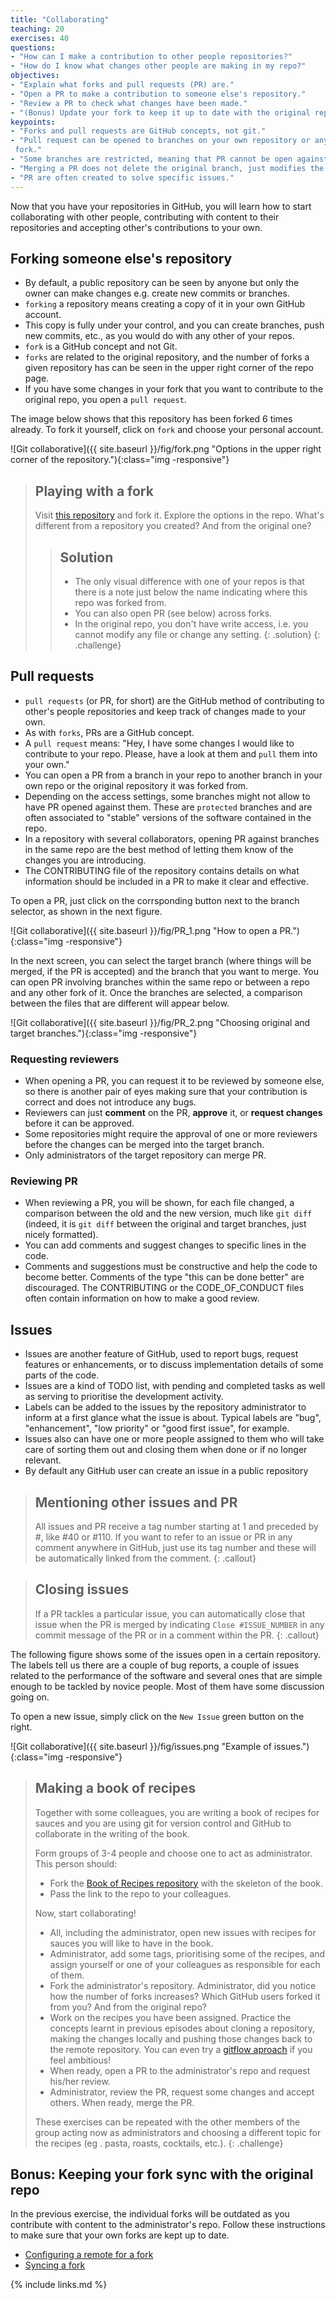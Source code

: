 ```yaml
---
title: "Collaborating"
teaching: 20
exercises: 40
questions:
- "How can I make a contribution to other people repositories?"
- "How do I know what changes other people are making in my repo?"
objectives:
- "Explain what forks and pull requests (PR) are."
- "Open a PR to make a contribution to someone else's repository."
- "Review a PR to check what changes have been made."
- "(Bonus) Update your fork to keep it up to date with the original repository."
keypoints:
- "Forks and pull requests are GitHub concepts, not git."
- "Pull request can be opened to branches on your own repository or any other
 fork."
- "Some branches are restricted, meaning that PR cannot be open against them."
- "Merging a PR does not delete the original branch, just modifies the target one."
- "PR are often created to solve specific issues."
---
```


Now that you have your repositories in GitHub, you will learn how to start
 collaborating with other people, contributing with content to their
  repositories and accepting other's contributions to your own. 

## Forking someone else's repository

- By default, a public repository can be seen by anyone but only the owner can 
 make changes e.g. create new commits or branches.
- `forking` a repository means creating a copy of it in your own GitHub
 account.
- This copy is fully under your control, and you can create branches, push new
 commits, etc., as you would do with any other of your repos.
- `fork` is a GitHub concept and not Git. 
- `forks` are related to the original repository, and the number of forks a
 given repository has can be seen in the upper right corner of the repo page.
- If you have some changes in your fork that you want to contribute to the
 original repo, you open a `pull request`.
 
The image below shows that this repository has been forked 6 times already. To
 fork it yourself, click on `fork` and choose your personal account.  

![Git collaborative]({{ site.baseurl }}/fig/fork.png
 "Options in the upper right corner of the repository."){:class="img
 -responsive"}
 
> ## Playing with a fork
> Visit [this repository](https://github.com/ImperialCollegeLondon/R2T2)
> and fork it. Explore the options in the repo. What's
> different from a repository you created? And from the original one?
> > ## Solution
> > - The only visual difference with one of your repos is that there is a note
> > just below the name indicating where this repo was forked from. 
> > - You can also open PR (see below) across forks.
> > - In the original repo, you don't have write access, i.e. you cannot
> > modify any file or change any setting.
>{: .solution}
{: .challenge}
 
## Pull requests

- `pull requests` (or PR, for short) are the GitHub method of contributing to
 other's people repositories and keep track of changes made to your own.
- As with `forks`, PRs are a GitHub concept. 
- A `pull request` means: "Hey, I have some changes I would like to contribute
 to your repo. Please, have a look at them and `pull` them into your own."
- You can open a PR from a branch in your repo to another branch in your own
 repo or the original repository it was forked from. 
- Depending on the access settings, some branches might not allow to have PR
 opened against them. These are `protected` branches and are often associated
  to "stable" versions of the software contained in the repo.
- In a repository with several collaborators, opening PR against branches in
 the same repo are the best method of letting them know of the changes you
  are introducing.
- The CONTRIBUTING file of the repository contains details on what
 information should be included in a PR to make it clear and effective.

To open a PR, just click on the corrsponding button next to the branch
 selector, as shown in the next figure. 
 
![Git collaborative]({{ site.baseurl }}/fig/PR_1.png
 "How to open a PR."){:class="img
 -responsive"}
 
In the next screen, you can select the target branch (where things will be
merged, if the PR is accepted) and the branch that you want to merge. You
can open PR involving branches within the same repo or between a repo and
any other fork of it. Once the branches are selected, a comparison between
the files that are different will appear below. 
 
 ![Git collaborative]({{ site.baseurl }}/fig/PR_2.png
 "Choosing original and target branches."){:class="img
 -responsive"}
  
### Requesting reviewers

- When opening a PR, you can request it to be reviewed by someone else, so
 there is another pair of eyes making sure that your contribution is correct
  and does not introduce any bugs.
- Reviewers can just **comment** on the PR, **approve** it, or
 **request changes** before it can be approved. 
- Some repositories might require the approval of one or more reviewers
 before the changes can be merged into the target branch.
- Only administrators of the target repository can merge PR.

### Reviewing PR

- When reviewing a PR, you will be shown, for each file changed, a comparison
 between the old and the new  version, much like `git diff` (indeed, it is
  `git diff` between the original and target branches, just nicely formatted).
- You can add comments and suggest changes to specific lines in the code. 
- Comments and suggestions must be constructive and help the code to become
 better. Comments of the type "this can be done better" are discouraged. The
  CONTRIBUTING or the CODE_OF_CONDUCT files often contain information on how
   to make a good review.
   
## Issues

- Issues are another feature of GitHub, used to report bugs, request
 features or enhancements, or to discuss implementation details of some parts
  of the code. 
- Issues are a kind of TODO list, with pending and completed tasks as well as
 serving to prioritise the development activity. 
- Labels can be added to the issues by the repository administrator to inform
 at a first glance what the issue is about. Typical labels are "bug",
  "enhancement", "low priority" or "good first issue", for example.
- Issues also can have one or more people assigned to them who will take care
 of sorting them out and closing them when done or if no longer relevant.
 - By default any GitHub user can create an issue in a public repository
> ## Mentioning other issues and PR
>
> All issues and PR receive a tag number starting at 1 and preceded by #, 
> like #40 or #110. If you want to refer to an issue or PR in any comment
> anywhere in GitHub, just use its tag number and these will be automatically
> linked from the comment. 
 {: .callout}

> ## Closing issues
>
> If a PR tackles a particular issue, you can automatically close that issue
> when the PR is merged by indicating `Close #ISSUE_NUMBER` in any commit
> message of the PR or in a comment within the PR. 
 {: .callout}

The following figure shows some of the issues open in a certain repository. The
labels tell us there are a couple of bug reports, a couple of issues related
to the performance of the software and several ones that are simple enough
to be tackled by novice people. Most of them have some discussion going on. 

To open a new issue, simply click on the `New Issue` green button on the right. 

 ![Git collaborative]({{ site.baseurl }}/fig/issues.png
 "Example of issues."){:class="img
 -responsive"}

> ## Making a book of recipes
> Together with some colleagues, you are writing a book of recipes for sauces
> and you are using git for version control and GitHub to collaborate in the
> writing of the book. 
> 
> Form groups of 3-4 people and choose one to act as administrator. This
> person should:
>- Fork the [Book of Recipes repository](https://github.com/ImperialCollegeLondon/book_of_recipes)
> with the skeleton of the book.
>- Pass the link to the repo to your colleagues. 
>
> Now, start collaborating!
>- All, including the administrator, open new issues with recipes for sauces you
> will like to have in the book.
>- Administrator, add some tags, prioritising some of the recipes, and assign
> yourself or one of your colleagues as responsible for each of them.
>- Fork the administrator's repository. Administrator, did you notice how the
> number of forks increases? Which GitHub users forked it from you? And from
> the original repo?
>- Work on the recipes you have been assigned. Practice the concepts learnt
> in previous episodes about cloning a repository, making the changes locally
> and pushing those changes back to the remote repository. You can even try a
> [gitflow aproach](https://nvie.com/posts/a-successful-git-branching-model/) 
> if you feel ambitious!
>- When ready, open a PR to the administrator's repo and request his/her review.
>- Administrator, review the PR, request some changes and accept others. When
> ready, merge the PR.
> 
> These exercises can be repeated with the other members of the group acting
> now as administrators and choosing a different topic for the recipes (eg
>. pasta, roasts, cocktails, etc.).
{: .challenge}

## Bonus: Keeping your fork sync with the original repo

In the previous exercise, the individual forks will be outdated as you
 contribute with content to the administrator's repo. Follow these
  instructions to make sure that your own forks are kept up to date. 
  
- [Configuring a remote for a fork](https://help.github.com/en/github/collaborating-with-issues-and-pull-requests/configuring-a-remote-for-a-fork)
- [Syncing a fork](https://help.github.com/en/github/collaborating-with-issues-and-pull-requests/syncing-a-fork)


{% include links.md %}
